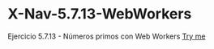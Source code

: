 # X-Nav-5.7.13-WebWorkers
Ejercicio 5.7.13 - Números primos con Web Workers
[Try me](https://scantero.github.io/X-Nav-5.7.13-WebWorkers/webworkers.html)
